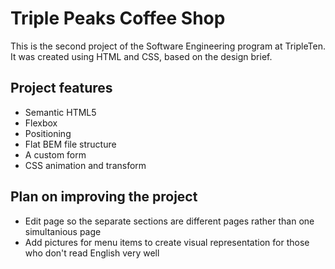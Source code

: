 # Triple Peaks Coffee Shop

This is the second project of the Software Engineering program at TripleTen. It was created using HTML and CSS, based on the design brief.

## Project features

- Semantic HTML5
- Flexbox
- Positioning
- Flat BEM file structure
- A custom form
- CSS animation and transform

## Plan on improving the project

- Edit page so the separate sections are different pages rather than one simultanious page
- Add pictures for menu items to create visual representation for those who don't read English very well
